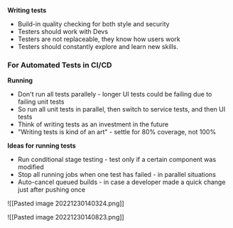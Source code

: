 **Writing tests**
- Build-in quality checking for both style and security
- Testers should work with Devs
- Testers are not replaceable, they know how users work
- Testers should constantly explore and learn new skills.

### For Automated Tests in CI/CD
**Running**
- Don't run all tests parallely - longer UI tests could be failing due to failing unit tests
- So run all unit tests in parallel, then switch to service tests, and then UI tests
- Think of writing tests as an investment in the future
- "Writing tests is kind of an art" - settle for 80% coverage, not 100%

**Ideas for running tests**
- Run conditional stage testing - test only if a certain component was modified
- Stop all running jobs when one test has failed - in parallel situations
- Auto-cancel queued builds - in case a developer made a quick change just after pushing once

![[Pasted image 20221230140324.png]]

![[Pasted image 20221230140823.png]]
